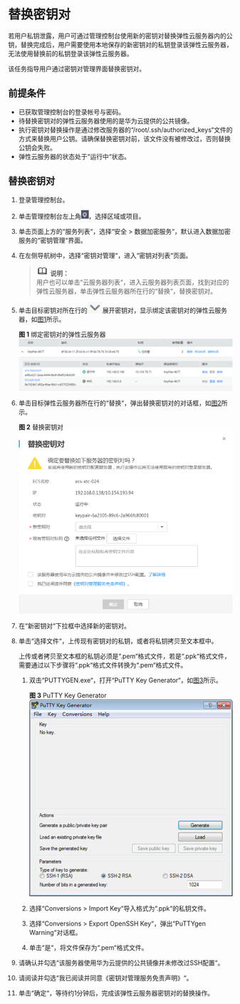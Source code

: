 # 替换密钥对<a name="dew_01_0040"></a>

若用户私钥泄露，用户可通过管理控制台使用新的密钥对替换弹性云服务器内的公钥，替换完成后，用户需要使用本地保存的新密钥对的私钥登录该弹性云服务器，无法使用替换前的私钥登录该弹性云服务器。

该任务指导用户通过密钥对管理界面替换密钥对。

## 前提条件<a name="section2256777914731"></a>

-   已获取管理控制台的登录帐号与密码。
-   待替换密钥对的弹性云服务器使用的是华为云提供的公共镜像。
-   执行密钥对替换操作是通过修改服务器的“/root/.ssh/authorized\_keys“文件的方式来替换用户公钥。请确保替换密钥对前，该文件没有被修改过，否则替换公钥会失败。
-   弹性云服务器的状态处于“运行中“状态。

## 替换密钥对<a name="section13583125213814"></a>

1.  登录管理控制台。
2.  单击管理控制台左上角![](figures/icon_region.png)，选择区域或项目。
3.  单击页面上方的“服务列表“，选择“安全  \>  数据加密服务“，默认进入数据加密服务的“密钥管理“界面。
4.  在左侧导航树中，选择“密钥对管理“，进入“密钥对列表“页面。

    >![](public_sys-resources/icon-note.gif) **说明：**   
    >用户也可以单击“云服务器列表“，进入云服务器列表页面，找到对应的弹性云服务器，单击弹性云服务器所在行的“替换“，替换密钥对。  

5.  单击目标密钥对所在行的![](figures/icon_list.png)展开密钥对，显示绑定该密钥对的弹性云服务器，如[图1](#fig1682318516365)所示。

    **图 1**  绑定密钥对的弹性云服务器<a name="fig1682318516365"></a>  
    ![](figures/绑定密钥对的弹性云服务器.png "绑定密钥对的弹性云服务器")

6.  单击目标弹性云服务器所在行的“替换“，弹出替换密钥对的对话框，如[图2](#fig578932141819)所示。

    **图 2**  替换密钥对<a name="fig578932141819"></a>  
    ![](figures/替换密钥对.png "替换密钥对")

7.  在“新密钥对“下拉框中选择新的密钥对。
8.  单击“选择文件“，上传现有密钥对的私钥，或者将私钥拷贝至文本框中。

    上传或者拷贝至文本框的私钥必须是“.pem“格式文件，若是“.ppk“格式文件，需要通过以下步骤将“.ppk“格式文件转换为“.pem“格式文件。

    1.  双击“PUTTYGEN.exe“，打开“PuTTY Key Generator“，如[图3](#fig63492042174412)所示。

        **图 3**  PuTTY Key Generator<a name="fig63492042174412"></a>  
        ![](figures/打开PuTTY-Key-Generator.png "打开PuTTY-Key-Generator")

    2.  选择“Conversions \> Import Key“导入格式为“.ppk“的私钥文件。
    3.  选择“Conversions \> Export OpenSSH Key“，弹出“PuTTYgen Warning“对话框。
    4.  单击“是“，将文件保存为“.pem“格式文件。

9.  请确认并勾选“该服务器使用华为云提供的公共镜像并未修改过SSH配置“。
10. 请阅读并勾选“我已阅读并同意《密钥对管理服务免责声明》“。
11. 单击“确定“，等待约1分钟后，完成该弹性云服务器密钥对的替换操作。

